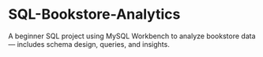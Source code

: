 # SQL-Bookstore-Analytics
A beginner SQL project using MySQL Workbench to analyze bookstore data — includes schema design, queries, and insights.
